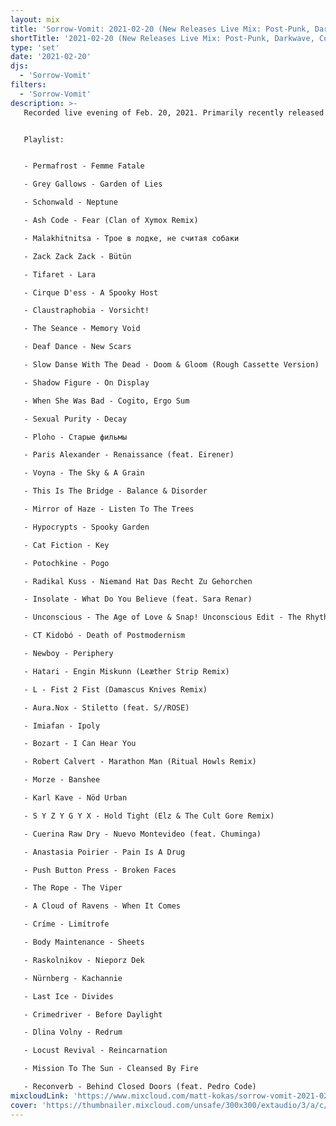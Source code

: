 ```yaml
---
layout: mix
title: 'Sorrow-Vomit: 2021-02-20 (New Releases Live Mix: Post-Punk, Darkwave, Cold, Synth, Goth, EBM...)'
shortTitle: '2021-02-20 (New Releases Live Mix: Post-Punk, Darkwave, Cold, Synth, Goth, EBM...)'
type: 'set'
date: '2021-02-20'
djs:
  - 'Sorrow-Vomit'
filters:
  - 'Sorrow-Vomit'
description: >-
   Recorded live evening of Feb. 20, 2021. Primarily recently released material with a few filler tracks off prior Feb/Jan 2021 releases previously unplayed on prior mixes posted here in the genres of Post-Punk, Darkwave, Coldwave, Minimal / Dark Synth, EBM / Dark Techno crossover, Gothic, Synthpop, etc.


   Playlist:


   - Permafrost - Femme Fatale

   - Grey Gallows - Garden of Lies

   - Schonwald - Neptune

   - Ash Code - Fear (Clan of Xymox Remix)

   - Malakhitnitsa - Трое в лодке, не считая собаки

   - Zack Zack Zack - Bütün

   - Tifaret - Lara

   - Cirque D'ess - A Spooky Host

   - Claustraphobia - Vorsicht!

   - The Seance - Memory Void

   - Deaf Dance - New Scars

   - Slow Danse With The Dead - Doom & Gloom (Rough Cassette Version)

   - Shadow Figure - On Display

   - When She Was Bad - Cogito, Ergo Sum

   - Sexual Purity - Decay

   - Ploho - Старые фильмы

   - Paris Alexander - Renaissance (feat. Eirener)

   - Voyna - The Sky & A Grain

   - This Is The Bridge - Balance & Disorder

   - Mirror of Haze - Listen To The Trees

   - Hypocrypts - Spooky Garden

   - Cat Fiction - Key

   - Potochkine - Pogo

   - Radikal Kuss - Niemand Hat Das Recht Zu Gehorchen

   - Insolate - What Do You Believe (feat. Sara Renar)

   - Unconscious - The Age of Love & Snap! Unconscious Edit - The Rhythm of Love

   - CT Kidobó - Death of Postmodernism

   - Newboy - Periphery

   - Hatari - Engin Miskunn (Leæther Strip Remix)

   - L - Fist 2 Fist (Damascus Knives Remix)

   - Aura.Nox - Stiletto (feat. S//ROSE)

   - Imiafan - Ipoly

   - Bozart - I Can Hear You

   - Robert Calvert - Marathon Man (Ritual Howls Remix)

   - Morze - Banshee

   - Karl Kave - Nöd Urban

   - S Y Z Y G Y X - Hold Tight (Elz & The Cult Gore Remix)

   - Cuerina Raw Dry - Nuevo Montevideo (feat. Chuminga)

   - Anastasia Poirier - Pain Is A Drug

   - Push Button Press - Broken Faces

   - The Rope - The Viper

   - A Cloud of Ravens - When It Comes

   - Críme - Limítrofe

   - Body Maintenance - Sheets

   - Raskolnikov - Nieporz Dek

   - Nürnberg - Kachannie

   - Last Ice - Divides

   - Crimedriver - Before Daylight

   - Dlina Volny - Redrum

   - Locust Revival - Reincarnation

   - Mission To The Sun - Cleansed By Fire

   - Reconverb - Behind Closed Doors (feat. Pedro Code)
mixcloudLink: 'https://www.mixcloud.com/matt-kokas/sorrow-vomit-2021-02-20-new-releases-live-mix-post-punk-darkwave-cold-synth-goth-ebm'
cover: 'https://thumbnailer.mixcloud.com/unsafe/300x300/extaudio/3/a/c/5/7aad-b46c-4d65-af98-2eab09cf09e1'
---
```

